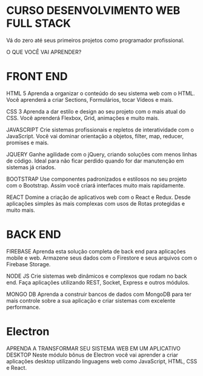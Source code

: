 # CURSO DESENVOLVIMENTO WEB FULL STACK
Vá do zero até seus primeiros projetos como programador profissional.


O QUE VOCÊ VAI APRENDER?

# FRONT END

HTML 5
Aprenda a organizar o conteúdo do seu sistema web com o HTML. Você aprenderá a criar Sections, Formulários, tocar Vídeos e mais.

CSS 3
Aprenda a dar estilo e design ao seu projeto com o mais atual do CSS. Você aprenderá Flexbox, Grid, animações e muito mais.

JAVASCRIPT
Crie sistemas profissionais e repletos de interatividade com o JavaScript. Você vai dominar orientação a objetos, filter, map, reducer, promises e mais.

JQUERY
Ganhe agilidade com o jQuery, criando soluções com menos linhas de código. Ideal para não ficar perdido quando for dar manutenção em sistemas já criados.

BOOTSTRAP
Use componentes padronizados e estilosos no seu projeto com o Bootstrap. Assim você criará interfaces muito mais rapidamente.

REACT
Domine a criação de aplicativos web com o React e Redux. Desde aplicações simples às mais complexas com usos de Rotas protegidas e muito mais.


# BACK END

FIREBASE
Aprenda esta solução completa de back end para aplicações mobile e web. Armazene seus dados com o Firestore e seus arquivos com o Firebase Storage.

NODE JS
Crie sistemas web dinâmicos e complexos que rodam no back end. Faça aplicações utilizando REST, Socket, Express e outros módulos.

MONGO DB
Aprenda a construir bancos de dados com MongoDB para ter mais controle sobre a sua aplicação e criar sistemas com excelente performance.

# Electron
APRENDA A TRANSFORMAR SEU SISTEMA WEB EM UM APLICATIVO DESKTOP
Neste módulo bônus de Electron você vai aprender a criar aplicações desktop utilizando linguagens web como JavaScript, HTML, CSS e React.
